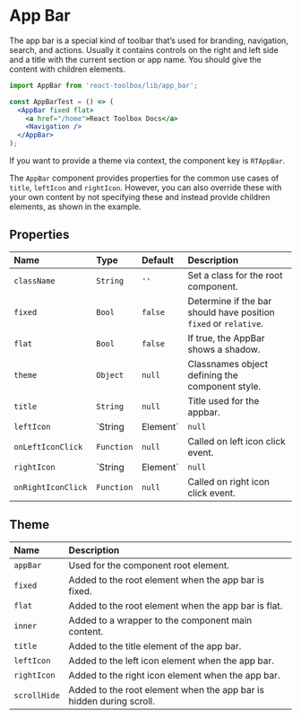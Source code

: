 # App Bar

The app bar is a special kind of toolbar that’s used for branding, navigation, search, and actions. Usually it contains controls on the right and left side and a title with the current section or app name. You should give the content with children elements.

```jsx
import AppBar from 'react-toolbox/lib/app_bar';

const AppBarTest = () => (
  <AppBar fixed flat>
    <a href="/home">React Toolbox Docs</a>
    <Navigation />
  </AppBar>
);
```

If you want to provide a theme via context, the component key is `RTAppBar`.

The `AppBar` component provides properties for the common use cases of `title`, `leftIcon` and `rightIcon`. However, you can also override these with your own content by not specifying these and instead provide children elements, as shown in the example.

## Properties

| Name          | Type    | Default  | Description|
|:-----|:-----|:-----|:-----|
| `className`        | `String`   | `''`    | Set a class for the root component.|
| `fixed`            | `Bool`     | `false` | Determine if the bar should have position `fixed` or `relative`.|
| `flat`             | `Bool`     | `false` | If true, the AppBar shows a shadow.|
| `theme`            | `Object`   | `null`  | Classnames object defining the component style.|
| `title`            | `String`   | `null`  | Title used for the appbar.|
| `leftIcon`         | `String|Element`   | `null`  | Left icon.|
| `onLeftIconClick`  | `Function` | `null`  | Called on left icon click event.|
| `rightIcon`        | `String|Element`   | `null`  | Right icon.|
| `onRightIconClick` | `Function` | `null`  | Called on right icon click event.|

## Theme

| Name         | Description|
|:-------------|:-----------|
| `appBar`     | Used for the component root element.|
| `fixed`      | Added to the root element when the app bar is fixed.|
| `flat`       | Added to the root element when the app bar is flat.|
| `inner`      | Added to a wrapper to the component main content.|
| `title`      | Added to the title element of the app bar.|
| `leftIcon`   | Added to the left icon element when the app bar.|
| `rightIcon`  | Added to the right icon element when the app bar.|
| `scrollHide` | Added to the root element when the app bar is hidden during scroll.|
